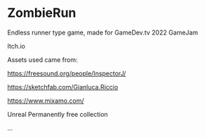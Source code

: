 # ZombieRun

Endless runner type game, made for GameDev.tv 2022 GameJam

Itch.io 

Assets used came from:

  https://freesound.org/people/InspectorJ/
  
  https://sketchfab.com/Gianluca.Riccio
  
  https://www.mixamo.com/

  Unreal Permanently free collection 

...